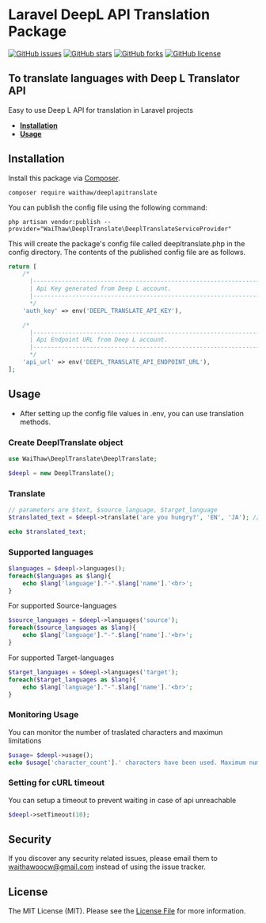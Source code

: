 # Laravel DeepL API Translation Package
[![GitHub issues](https://img.shields.io/github/issues/waithawoo/laravel-deeplapi-translate)](https://github.com/waithawoo/laravel-deeplapi-translate/issues)
[![GitHub stars](https://img.shields.io/github/stars/waithawoo/laravel-deeplapi-translate)](https://github.com/waithawoo/laravel-deeplapi-translate/stargazers)
[![GitHub forks](https://img.shields.io/github/forks/waithawoo/laravel-deeplapi-translate)](https://github.com/waithawoo/laravel-deeplapi-translate/network)
[![GitHub license](https://img.shields.io/github/license/waithawoo/laravel-deeplapi-translate)](https://github.com/waithawoo/laravel-deeplapi-translate/blob/main/LICENSE)

## To translate languages with Deep L Translator API 

Easy to use Deep L API for translation in Laravel projects
 - **[Installation](#installation)**
 - **[Usage](#usage)**

## Installation

Install this package via [Composer](https://getcomposer.org/).

```
composer require waithaw/deeplapitranslate
```
You can publish the config file using the following command:
```
php artisan vendor:publish --provider="WaiThaw\DeeplTranslate\DeeplTranslateServiceProvider"
```
This will create the package's config file called deepltranslate.php in the config directory. The contents of the published config file are as follows.
```php
return [
    /*
      |-------------------------------------------------------------------------------
      | Api Key generated from Deep L account.
      |-------------------------------------------------------------------------------
      */
    'auth_key' => env('DEEPL_TRANSLATE_API_KEY'),

    /*
      |-------------------------------------------------------------------------------
      | Api Endpoint URL from Deep L account.
      |-------------------------------------------------------------------------------
      */
    'api_url' => env('DEEPL_TRANSLATE_API_ENDPOINT_URL'),
];
```

## Usage
- After setting up the config file values in .env, you can use translation methods.

### Create DeeplTranslate object

```php
use WaiThaw\DeeplTranslate\DeeplTranslate;

$deepl = new DeeplTranslate();
```

### Translate
```php
// parameters are $text, $source_language, $target_language
$translated_text = $deepl->translate('are you hungry?', 'EN', 'JA'); // Output translated text string

echo $translated_text;
```

### Supported languages
```php
$languages = $deepl->languages();
foreach($languages as $lang){
    echo $lang['language']."-".$lang['name'].'<br>';
}
```
For supported Source-languages
```php
$source_languages = $deepl->languages('source');
foreach($source_languages as $lang){
    echo $lang['language']."-".$lang['name'].'<br>';
}
```

For supported Target-languages
```php
$target_languages = $deepl->languages('target');
foreach($target_languages as $lang){
    echo $lang['language']."-".$lang['name'].'<br>';
}
```

### Monitoring Usage
You can monitor the number of traslated characters and maximun limitations
```php
$usage= $deepl->usage();
echo $usage['character_count'].' characters have been used. Maximum number of characters that can be translated in the current billing period are '.$usage['character_limit'];
```

### Setting for cURL timeout
You can setup a timeout to prevent waiting in case of api unreachable
```php
$deepl->setTimeout(10);
```

## Security

If you discover any security related issues, please email them to [waithawoocw@gmail.com](mailto:waithawoocw@gmail.com) instead of using the issue tracker.

## License

The MIT License (MIT). Please see the [License File](LICENSE) for more information.